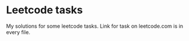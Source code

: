 # Leetcode tasks

My solutions for some leetcode tasks.
Link for task on leetcode.com is in every file.
